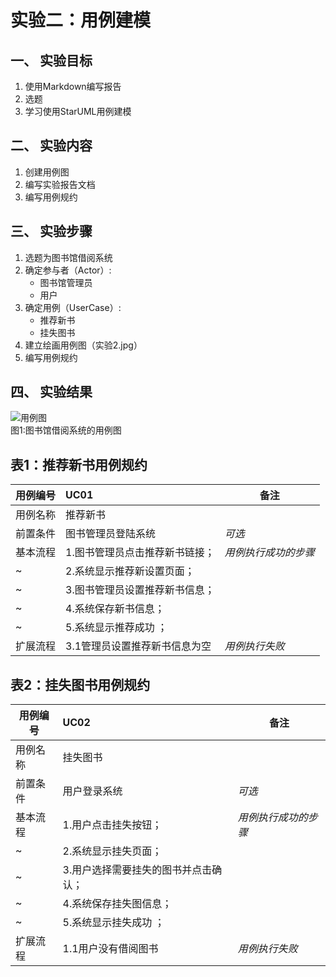 # 实验二：用例建模  

 ## 一、 实验目标  

 1. 使用Markdown编写报告
2. 选题
3. 学习使用StarUML用例建模

 ## 二、 实验内容  

 1. 创建用例图
2. 编写实验报告文档
3. 编写用例规约

 ## 三、 实验步骤  

 1. 选题为图书馆借阅系统
2. 确定参与者（Actor）:  
      - 图书馆管理员  
      - 用户
3. 确定用例（UserCase）:   
      - 推荐新书
      - 挂失图书
4. 建立绘画用例图（实验2.jpg）
5. 编写用例规约

 ## 四、 实验结果  

 ![用例图](./实验.jpg)  
图1:图书馆借阅系统的用例图

 ## 表1：推荐新书用例规约  

 用例编号  | UC01 | 备注  
-|:-|-  
用例名称  | 推荐新书  |   
前置条件  | 图书管理员登陆系统     | *可选*   
基本流程  | 1.图书管理员点击推荐新书链接；  |*用例执行成功的步骤*    
~| 2.系统显示推荐新设置页面；  |   
~| 3.图书管理员设置推荐新书信息；|   
~| 4.系统保存新书信息；   |   
~| 5.系统显示推荐成功 ；|  
扩展流程  |3.1管理员设置推荐新书信息为空    |*用例执行失败*    




 ## 表2：挂失图书用例规约

 用例编号  | UC02 | 备注  
-|:-|-  
用例名称  | 挂失图书  |   
前置条件  | 用户登录系统    | *可选*     
基本流程  | 1.用户点击挂失按钮；  |*用例执行成功的步骤*    
~| 2.系统显示挂失页面；  |   
~| 3.用户选择需要挂失的图书并点击确认；|   
~| 4.系统保存挂失图信息；   |   
~| 5.系统显示挂失成功 ；|  
扩展流程  |1.1用户没有借阅图书    |*用例执行失败*    